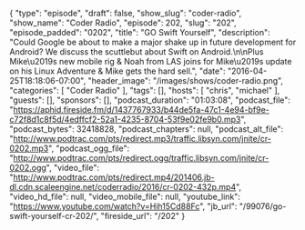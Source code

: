 {
  "type": "episode",
  "draft": false,
  "show_slug": "coder-radio",
  "show_name": "Coder Radio",
  "episode": 202,
  "slug": "202",
  "episode_padded": "0202",
  "title": "GO Swift Yourself",
  "description": "Could Google be about to make a major shake up in future development for Android? We discuss the scuttlebut about Swift on Android.\n\nPlus Mike\u2019s new mobile rig & Noah from LAS joins for Mike\u2019s update on his Linux Adventure & Mike gets the hard sell.",
  "date": "2016-04-25T18:18:06-07:00",
  "header_image": "/images/shows/coder-radio.png",
  "categories": [
    "Coder Radio"
  ],
  "tags": [],
  "hosts": [
    "chris",
    "michael"
  ],
  "guests": [],
  "sponsors": [],
  "podcast_duration": "01:03:08",
  "podcast_file": "https://aphid.fireside.fm/d/1437767933/b44de5fa-47c1-4e94-bf9e-c72f8d1c8f5d/4edffcf2-52a1-4235-8704-53f9e02fe9b0.mp3",
  "podcast_bytes": 32418828,
  "podcast_chapters": null,
  "podcast_alt_file": "http://www.podtrac.com/pts/redirect.mp3/traffic.libsyn.com/jnite/cr-0202.mp3",
  "podcast_ogg_file": "http://www.podtrac.com/pts/redirect.ogg/traffic.libsyn.com/jnite/cr-0202.ogg",
  "video_file": "http://www.podtrac.com/pts/redirect.mp4/201406.jb-dl.cdn.scaleengine.net/coderradio/2016/cr-0202-432p.mp4",
  "video_hd_file": null,
  "video_mobile_file": null,
  "youtube_link": "https://www.youtube.com/watch?v=Hih15Cd88Fc",
  "jb_url": "/99076/go-swift-yourself-cr-202/",
  "fireside_url": "/202"
}

